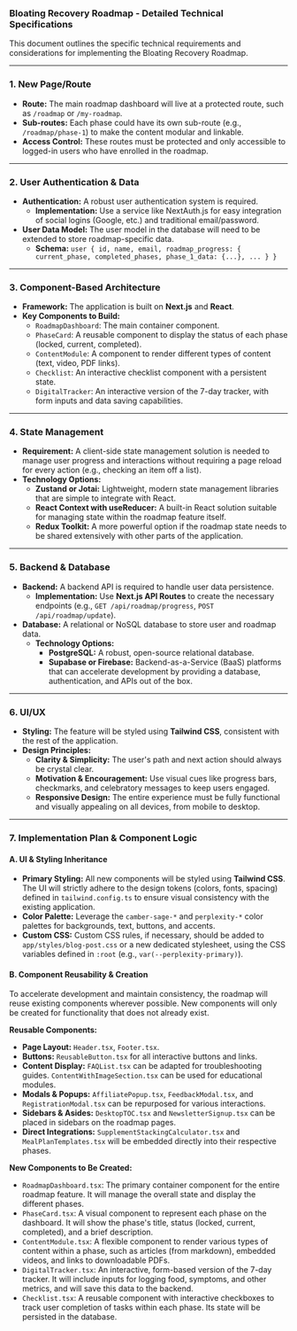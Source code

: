 ### Bloating Recovery Roadmap - Detailed Technical Specifications

This document outlines the specific technical requirements and considerations for implementing the Bloating Recovery Roadmap.

---

### 1. New Page/Route

-   **Route:** The main roadmap dashboard will live at a protected route, such as `/roadmap` or `/my-roadmap`.
-   **Sub-routes:** Each phase could have its own sub-route (e.g., `/roadmap/phase-1`) to make the content modular and linkable.
-   **Access Control:** These routes must be protected and only accessible to logged-in users who have enrolled in the roadmap.

---

### 2. User Authentication & Data

-   **Authentication:** A robust user authentication system is required. 
    -   **Implementation:** Use a service like NextAuth.js for easy integration of social logins (Google, etc.) and traditional email/password.
-   **User Data Model:** The user model in the database will need to be extended to store roadmap-specific data.
    -   **Schema:** `user { id, name, email, roadmap_progress: { current_phase, completed_phases, phase_1_data: {...}, ... } }`

---

### 3. Component-Based Architecture

-   **Framework:** The application is built on **Next.js** and **React**.
-   **Key Components to Build:**
    -   `RoadmapDashboard`: The main container component.
    -   `PhaseCard`: A reusable component to display the status of each phase (locked, current, completed).
    -   `ContentModule`: A component to render different types of content (text, video, PDF links).
    -   `Checklist`: An interactive checklist component with a persistent state.
    -   `DigitalTracker`: An interactive version of the 7-day tracker, with form inputs and data saving capabilities.

---

### 4. State Management

-   **Requirement:** A client-side state management solution is needed to manage user progress and interactions without requiring a page reload for every action (e.g., checking an item off a list).
-   **Technology Options:**
    -   **Zustand or Jotai:** Lightweight, modern state management libraries that are simple to integrate with React.
    -   **React Context with useReducer:** A built-in React solution suitable for managing state within the roadmap feature itself.
    -   **Redux Toolkit:** A more powerful option if the roadmap state needs to be shared extensively with other parts of the application.

---

### 5. Backend & Database

-   **Backend:** A backend API is required to handle user data persistence.
    -   **Implementation:** Use **Next.js API Routes** to create the necessary endpoints (e.g., `GET /api/roadmap/progress`, `POST /api/roadmap/update`).
-   **Database:** A relational or NoSQL database to store user and roadmap data.
    -   **Technology Options:**
        -   **PostgreSQL:** A robust, open-source relational database.
        -   **Supabase or Firebase:** Backend-as-a-Service (BaaS) platforms that can accelerate development by providing a database, authentication, and APIs out of the box.

---

### 6. UI/UX

-   **Styling:** The feature will be styled using **Tailwind CSS**, consistent with the rest of the application.
-   **Design Principles:**
    -   **Clarity & Simplicity:** The user's path and next action should always be crystal clear.
    -   **Motivation & Encouragement:** Use visual cues like progress bars, checkmarks, and celebratory messages to keep users engaged.
    -   **Responsive Design:** The entire experience must be fully functional and visually appealing on all devices, from mobile to desktop.

---

### 7. Implementation Plan & Component Logic

#### A. UI & Styling Inheritance

-   **Primary Styling:** All new components will be styled using **Tailwind CSS**. The UI will strictly adhere to the design tokens (colors, fonts, spacing) defined in `tailwind.config.ts` to ensure visual consistency with the existing application.
-   **Color Palette:** Leverage the `camber-sage-*` and `perplexity-*` color palettes for backgrounds, text, buttons, and accents.
-   **Custom CSS:** Custom CSS rules, if necessary, should be added to `app/styles/blog-post.css` or a new dedicated stylesheet, using the CSS variables defined in `:root` (e.g., `var(--perplexity-primary)`).

#### B. Component Reusability & Creation

To accelerate development and maintain consistency, the roadmap will reuse existing components wherever possible. New components will only be created for functionality that does not already exist.

**Reusable Components:**

-   **Page Layout:** `Header.tsx`, `Footer.tsx`.
-   **Buttons:** `ReusableButton.tsx` for all interactive buttons and links.
-   **Content Display:** `FAQList.tsx` can be adapted for troubleshooting guides. `ContentWithImageSection.tsx` can be used for educational modules.
-   **Modals & Popups:** `AffiliatePopup.tsx`, `FeedbackModal.tsx`, and `RegistrationModal.tsx` can be repurposed for various interactions.
-   **Sidebars & Asides:** `DesktopTOC.tsx` and `NewsletterSignup.tsx` can be placed in sidebars on the roadmap pages.
-   **Direct Integrations:** `SupplementStackingCalculator.tsx` and `MealPlanTemplates.tsx` will be embedded directly into their respective phases.

**New Components to Be Created:**

-   `RoadmapDashboard.tsx`: The primary container component for the entire roadmap feature. It will manage the overall state and display the different phases.
-   `PhaseCard.tsx`: A visual component to represent each phase on the dashboard. It will show the phase's title, status (locked, current, completed), and a brief description.
-   `ContentModule.tsx`: A flexible component to render various types of content within a phase, such as articles (from markdown), embedded videos, and links to downloadable PDFs.
-   `DigitalTracker.tsx`: An interactive, form-based version of the 7-day tracker. It will include inputs for logging food, symptoms, and other metrics, and will save this data to the backend.
-   `Checklist.tsx`: A reusable component with interactive checkboxes to track user completion of tasks within each phase. Its state will be persisted in the database.

